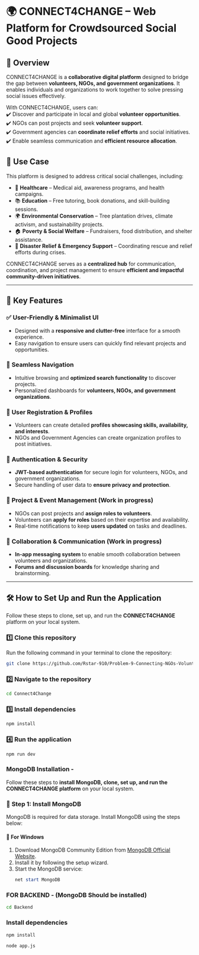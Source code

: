 # 🌍 CONNECT4CHANGE – Web Platform for Crowdsourced Social Good Projects  

## 📌 Overview  
CONNECT4CHANGE is a **collaborative digital platform** designed to bridge the gap between **volunteers, NGOs, and government organizations**. It enables individuals and organizations to work together to solve pressing social issues effectively.  

With CONNECT4CHANGE, users can:  
✔️ Discover and participate in local and global **volunteer opportunities**.  
✔️ NGOs can post projects and seek **volunteer support**.  
✔️ Government agencies can **coordinate relief efforts** and social initiatives.  
✔️ Enable seamless communication and **efficient resource allocation**.  

## 🌱 Use Case  
This platform is designed to address critical social challenges, including:  
- 🏥 **Healthcare** – Medical aid, awareness programs, and health campaigns.  
- 📚 **Education** – Free tutoring, book donations, and skill-building sessions.  
- 🌍 **Environmental Conservation** – Tree plantation drives, climate activism, and sustainability projects.  
- 🏠 **Poverty & Social Welfare** – Fundraisers, food distribution, and shelter assistance.  
- 🚨 **Disaster Relief & Emergency Support** – Coordinating rescue and relief efforts during crises.  

CONNECT4CHANGE serves as a **centralized hub** for communication, coordination, and project management to ensure **efficient and impactful community-driven initiatives**.  

---

## 🚀 Key Features  

### ✅ **User-Friendly & Minimalist UI**  
- Designed with a **responsive and clutter-free** interface for a smooth experience.  
- Easy navigation to ensure users can quickly find relevant projects and opportunities.  

### 🔄 **Seamless Navigation**  
- Intuitive browsing and **optimized search functionality** to discover projects.  
- Personalized dashboards for **volunteers, NGOs, and government organizations**.  

### 👥 **User Registration & Profiles**  
- Volunteers can create detailed **profiles showcasing skills, availability, and interests**.  
- NGOs and Government Agencies can create organization profiles to post initiatives.  

### 🔐 **Authentication & Security**  
- **JWT-based authentication** for secure login for volunteers, NGOs, and government organizations.  
- Secure handling of user data to **ensure privacy and protection**.  

### 📢 **Project & Event Management**  (Work in progress)
- NGOs can post projects and **assign roles to volunteers**.  
- Volunteers can **apply for roles** based on their expertise and availability.  
- Real-time notifications to keep **users updated** on tasks and deadlines.  

### 🔗 **Collaboration & Communication**  (Work in progress)
- **In-app messaging system** to enable smooth collaboration between volunteers and organizations.  
- **Forums and discussion boards** for knowledge sharing and brainstorming.  

---

## 🛠️ How to Set Up and Run the Application  

Follow these steps to clone, set up, and run the **CONNECT4CHANGE** platform on your local system.  

### 1️⃣ **Clone this repository**  
Run the following command in your terminal to clone the repository:  
```bash
git clone https://github.com/Rstar-910/Problem-9-Connecting-NGOs-Volunteers-and-Government-bodies-Web-Dev-.git
```

### 2️⃣ Navigate to the repository
```bash
cd Connect4Change
```

### 3️⃣ Install dependencies
```bash
npm install
```

### 4️⃣ Run the application
```bash
npm run dev
```

### MongoDB Installation - 
Follow these steps to **install MongoDB, clone, set up, and run the CONNECT4CHANGE platform** on your local system.  

### 🔧 **Step 1: Install MongoDB**  
MongoDB is required for data storage. Install MongoDB using the steps below:

#### 📌 **For Windows**  
1. Download MongoDB Community Edition from [MongoDB Official Website](https://www.mongodb.com/try/download/community).  
2. Install it by following the setup wizard.  
3. Start the MongoDB service:  
   ```powershell
   net start MongoDB
   ```

### FOR BACKEND - (MongoDB Should be installed)
```bash
cd Backend
```
### Install dependencies
```bash
npm install
```
```bash
node app.js
```
